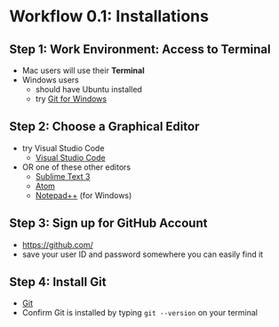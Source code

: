 
# Workflow 0.1: Installations

## Step 1:  Work Environment:  Access to Terminal 
- Mac users will use their **Terminal**
- Windows users
	- should have Ubuntu installed
	- try [Git for Windows](https://gitforwindows.org/)

## Step 2:  Choose a Graphical Editor
- try Visual Studio Code
	* [Visual Studio Code](https://visualstudio.microsoft.com/downloads/)
- OR one of these other editors
	* [Sublime Text 3](https://www.sublimetext.com/)
 	* [Atom](https://atom.io/)
 	* [Notepad++](https://notepad-plus-plus.org/) (for Windows)

## Step 3:  Sign up for GitHub Account
- https://github.com/
- save your user ID and password somewhere you can easily find it

## Step 4:  Install Git
- [Git](https://git-scm.com/book/en/v2/Getting-Started-Installing-Git)
- Confirm Git is installed by typing `git --version` on your terminal

